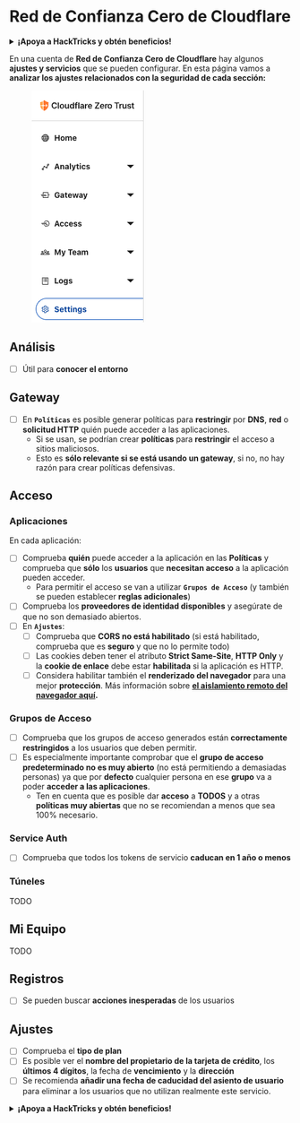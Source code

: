 # Red de Confianza Cero de Cloudflare

<details>

<summary><strong>¡Apoya a HackTricks y obtén beneficios!</strong></summary>

* Si quieres ver a tu **empresa anunciada en HackTricks** o si quieres acceder a la **última versión de PEASS o descargar HackTricks en PDF** ¡Consulta los [**PLANES DE SUSCRIPCIÓN**](https://github.com/sponsors/carlospolop)!
* Obtén el [**oficial PEASS & HackTricks swag**](https://peass.creator-spring.com)
* Descubre [**The PEASS Family**](https://opensea.io/collection/the-peass-family), nuestra colección de exclusivos [**NFTs**](https://opensea.io/collection/the-peass-family)
* **Únete al** 💬 [**grupo de Discord**](https://discord.gg/hRep4RUj7f) o al [**grupo de telegram**](https://t.me/peass) o **sígueme** en **Twitter** 🐦 [**@carlospolopm**](https://twitter.com/carlospolopm).
* **Comparte tus trucos de hacking enviando PR a los repositorios de GitHub de** [**HackTricks**](https://github.com/carlospolop/hacktricks) y [**HackTricks Cloud**](https://github.com/carlospolop/hacktricks-cloud).

</details>

En una cuenta de **Red de Confianza Cero de Cloudflare** hay algunos **ajustes y servicios** que se pueden configurar. En esta página vamos a **analizar los ajustes relacionados con la seguridad de cada sección:**

<figure><img src="../../.gitbook/assets/image (84).png" alt=""><figcaption></figcaption></figure>

## Análisis

* [ ] Útil para **conocer el entorno**

## **Gateway**

* [ ] En **`Políticas`** es posible generar políticas para **restringir** por **DNS**, **red** o **solicitud HTTP** quién puede acceder a las aplicaciones.
  * Si se usan, se podrían crear **políticas** para **restringir** el acceso a sitios maliciosos.
  * Esto es **sólo relevante si se está usando un gateway**, si no, no hay razón para crear políticas defensivas.

## Acceso

### Aplicaciones

En cada aplicación:

* [ ] Comprueba **quién** puede acceder a la aplicación en las **Políticas** y comprueba que **sólo** los **usuarios** que **necesitan acceso** a la aplicación pueden acceder.
  * Para permitir el acceso se van a utilizar **`Grupos de Acceso`** (y también se pueden establecer **reglas adicionales**)
* [ ] Comprueba los **proveedores de identidad disponibles** y asegúrate de que no son demasiado abiertos.
* [ ] En **`Ajustes`**:
  * [ ] Comprueba que **CORS no está habilitado** (si está habilitado, comprueba que es **seguro** y que no lo permite todo)
  * [ ] Las cookies deben tener el atributo **Strict Same-Site**, **HTTP Only** y la **cookie de enlace** debe estar **habilitada** si la aplicación es HTTP.
  * [ ] Considera habilitar también el **renderizado del navegador** para una mejor **protección**. Más información sobre [**el aislamiento remoto del navegador aquí**](https://blog.cloudflare.com/cloudflare-and-remote-browser-isolation/)**.**

### **Grupos de Acceso**

* [ ] Comprueba que los grupos de acceso generados están **correctamente restringidos** a los usuarios que deben permitir.
* [ ] Es especialmente importante comprobar que el **grupo de acceso predeterminado no es muy abierto** (no está permitiendo a demasiadas personas) ya que por **defecto** cualquier persona en ese **grupo** va a poder **acceder a las aplicaciones**.
  * Ten en cuenta que es posible dar **acceso** a **TODOS** y a otras **políticas muy abiertas** que no se recomiendan a menos que sea 100% necesario.

### Service Auth

* [ ] Comprueba que todos los tokens de servicio **caducan en 1 año o menos**

### Túneles

TODO

## Mi Equipo

TODO

## Registros

* [ ] Se pueden buscar **acciones inesperadas** de los usuarios

## Ajustes

* [ ] Comprueba el **tipo de plan**
* [ ] Es posible ver el **nombre del propietario de la tarjeta de crédito**, los **últimos 4 dígitos**, la fecha de **vencimiento** y la **dirección**
* [ ] Se recomienda **añadir una fecha de caducidad del asiento de usuario** para eliminar a los usuarios que no utilizan realmente este servicio. 

<details>

<summary><strong>¡Apoya a HackTricks y obtén beneficios!</strong></summary>

* Si quieres ver a tu **empresa anunciada en HackTricks** o si quieres acceder a la **última versión de PEASS o descargar HackTricks en PDF** ¡Consulta los [**PLANES DE SUSCRIPCIÓN**](https://github.com/sponsors/carlospolop)!
* Obtén el [**oficial PEASS & HackTricks swag**](https://peass.creator-spring.com)
* Descubre [**The PEASS Family**](https://opensea.io/collection/the-peass-family), nuestra colección de exclusivos [**NFTs**](https://opensea.io/collection/the-peass-family)
* **Únete al** 💬 [**grupo de Discord**](https://discord.gg/hRep4RUj7f) o al [**grupo de telegram**](https://t.me/peass) o **sígueme** en **Twitter** 🐦 [**@carlospolopm**](https://twitter.com/carlospolopm).
* **Comparte tus trucos de hacking enviando PR a los repositorios de GitHub de** [**HackTricks**](https://github.com/carlospolop/hacktricks) y [**HackTricks Cloud**](https://github.com/carlospolop/hacktricks-cloud).

</details>